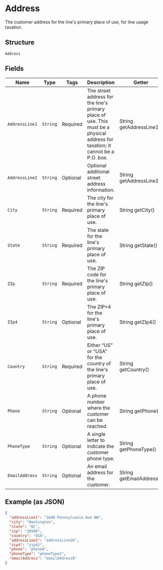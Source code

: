 
# Address

The customer address for the line's primary place of use, for line usage taxation.

## Structure

`Address`

## Fields

| Name | Type | Tags | Description | Getter | Setter |
|  --- | --- | --- | --- | --- | --- |
| `AddressLine1` | `String` | Required | The street address for the line's primary place of use. This must be a physical address for taxation; it cannot be a P.O. box. | String getAddressLine1() | setAddressLine1(String addressLine1) |
| `AddressLine2` | `String` | Optional | Optional additional street address information. | String getAddressLine2() | setAddressLine2(String addressLine2) |
| `City` | `String` | Required | The city for the line's primary place of use. | String getCity() | setCity(String city) |
| `State` | `String` | Required | The state for the line's primary place of use. | String getState() | setState(String state) |
| `ZIp` | `String` | Required | The ZIP code for the line's primary place of use. | String getZIp() | setZIp(String zIp) |
| `ZIp4` | `String` | Optional | The ZIP+4 for the line's primary place of use. | String getZIp4() | setZIp4(String zIp4) |
| `Country` | `String` | Required | Either “US” or “USA” for the country of the line's primary place of use. | String getCountry() | setCountry(String country) |
| `Phone` | `String` | Optional | A phone number where the customer can be reached. | String getPhone() | setPhone(String phone) |
| `PhoneType` | `String` | Optional | A single letter to indicate the customer phone type. | String getPhoneType() | setPhoneType(String phoneType) |
| `EmailAddress` | `String` | Optional | An email address for the customer. | String getEmailAddress() | setEmailAddress(String emailAddress) |

## Example (as JSON)

```json
{
  "addressLine1": "1600 Pennsylvania Ave NW",
  "city": "Washington",
  "state": "DC",
  "zip": "20500",
  "country": "USA",
  "addressLine2": "addressLine28",
  "zip4": "zip42",
  "phone": "phone8",
  "phoneType": "phoneType2",
  "emailAddress": "emailAddress8"
}
```


